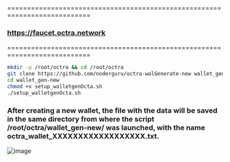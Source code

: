===========================================================================
### https://faucet.octra.network
===========================================================================
```bash
mkdir -p /root/octra && cd /root/octra
git clone https://github.com/noderguru/octra-walGenerate-new wallet_gen-new
cd wallet_gen-new
chmod +x setup_walletgenOcta.sh
./setup_walletgenOcta.sh
```
### After creating a new wallet, the file with the data will be saved in the same directory from where the script /root/octra/wallet_gen-new/ was launched, with the name octra_wallet_XXXXXXXXXXXXXXXXXX.txt.

![image](https://github.com/user-attachments/assets/68786711-6a38-42b0-a80f-10f6bb8c66c9)
